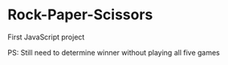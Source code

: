 # Rock-Paper-Scissors
First JavaScript project

PS: Still need to determine winner without playing all five games
